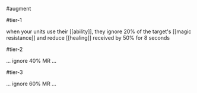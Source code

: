 #augment

#tier-1

when your units use their [[ability]], they ignore 20% of the target's [[magic resistance]] and reduce [[healing]] received by 50% for 8 seconds

#tier-2

... ignore 40% MR ...

#tier-3

... ignore 60% MR ...